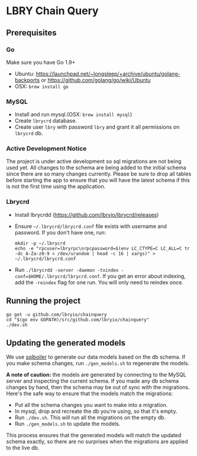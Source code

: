 # LBRY Chain Query


## Prerequisites


### Go

Make sure you have Go 1.9+

- Ubuntu: https://launchpad.net/~longsleep/+archive/ubuntu/golang-backports or https://github.com/golang/go/wiki/Ubuntu
- OSX: `brew install go`


### MySQL

- Install and run mysql.(OSX: `brew install mysql`)
- Create `lbrycrd` database.
- Create user `lbry` with password `lbry` and grant it all permissions on `lbrycrd` db.

### Active Development Notice
 
The project is under active development so sql migrations are not being used yet. All changes to the schema are being added to the initial schema since there are so many changes currently. Please be sure to drop all tables before starting the app to ensure that you will have the latest schema if this is not the first time using the application.

### Lbrycrd


- Install lbrycrdd (https://github.com/lbryio/lbrycrd/releases)
- Ensure `~/.lbrycrd/lbrycrd.conf` file exists with username and password.
  If you don't have one, run:

  ```
  mkdir -p ~/.lbrycrd
  echo -e "rpcuser=lbryrpc\nrpcpassword=$(env LC_CTYPE=C LC_ALL=C tr -dc A-Za-z0-9 < /dev/urandom | head -c 16 | xargs)" > ~/.lbrycrd/lbrycrd.conf
  ```

- Run `./lbrycrdd -server -daemon -txindex -conf=$HOME/.lbrycrd/lbrycrd.conf`. If you get an error about indexing, add the `-reindex` flag for one run. You will only need to
  reindex once.


## Running the project

```
go get -u github.com/lbryio/chainquery
cd "$(go env GOPATH)/src/github.com/lbryio/chainquery"
./dev.sh
```


## Updating the generated models

We use [sqlboiler](https://github.com/lbryio/sqlboiler) to generate our data models based on the db schema. If you make  schema changes, run `./gen_models.sh` to
regenerate the models.

**A note of caution:** the models are generated by connecting to the MySQL server and inspecting the current schema. If you made any db schema changes by hand, then the
schema may be out of sync with the migrations. Here's the safe way to ensure that the models match the migrations:

- Put all the schema changes you want to make into a migration.
- In mysql, drop and recreate the db you're using, so that it's empty.
- Run `./dev.sh`. This will run all the migrations on the empty db.
- Run `./gen_models.sh` to update the models.

This process ensures that the generated models will match the updated schema exactly, so there are no surprises when the migrations are applied to the live db.
